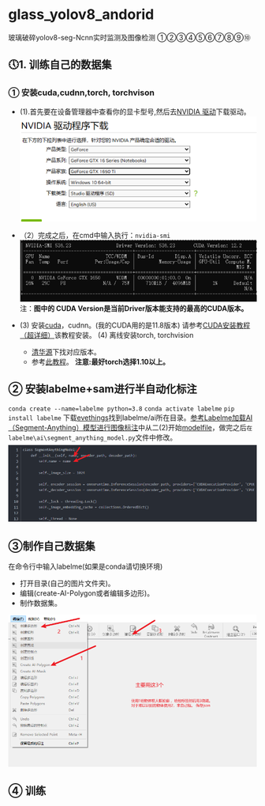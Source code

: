 # glass_yolov8_andorid

玻璃破碎yolov8-seg-Ncnn实时监测及图像检测
①②③④⑤⑥⑦⑧⑨⑩

## &#x1F554;1. 训练自己的数据集

### ①  安装cuda,cudnn,torch, torchvison

- (1).首先要在设备管理器中查看你的显卡型号,然后去[NVIDIA 驱动](https://www.nvidia.cn/Download/index.aspx?lang=cn)下载驱动。
![驱动](imgs/驱动.png)
- （2）完成之后，在cmd中输入执行：``nvidia-smi``
   ![驱动验证](imgs/驱动验证.png)
   注：**图中的 CUDA Version是当前Driver版本能支持的最高的CUDA版本。**

- (3) 安装[cuda](https://developer.nvidia.com/cuda-toolkit-archive)，cudnn。(我的CUDA用的是11.8版本)
 请参考[CUDA安装教程（超详细）](https://blog.csdn.net/m0_45447650/article/details/123704930?ops_request_misc=%257B%2522request%255Fid%2522%253A%2522171023307216800197048699%2522%252C%2522scm%2522%253A%252220140713.130102334..%2522%257D&request_id=171023307216800197048699&biz_id=0&utm_medium=distribute.pc_search_result.none-task-blog-2~all~top_positive~default-1-123704930-null-null.142^v99^pc_search_result_base1&utm_term=%E5%AE%89%E8%A3%85cuda&spm=1018.2226.3001.4187)该教程安装。
(4) 离线安装torch, torchvision
  - [清华源](https://mirrors.tuna.tsinghua.edu.cn/anaconda/cloud/pytorch/win-64/)下找对应版本。
  - 参考[此教程](https://blog.csdn.net/baidu_41774120/article/details/128588759?ops_request_misc=%257B%2522request%255Fid%2522%253A%2522171023369016800186583425%2522%252C%2522scm%2522%253A%252220140713.130102334..%2522%257D&request_id=171023369016800186583425&biz_id=0&utm_medium=distribute.pc_search_result.none-task-blog-2~all~sobaiduend~default-2-128588759-null-null.142^v99^pc_search_result_base1&utm_term=%E5%AE%89%E8%A3%85torch%20torchvision&spm=1018.2226.3001.4187)。
  **注意:最好torch选择1.10以上。**

## ② 安装labelme+sam进行半自动化标注

``conda create --name=labelme python=3.8``
``conda activate labelme``
``pip install labelme``
    下载[evethings](https://www.voidtools.com/zh-cn/)找到labelme/ai所在目录。[参考Labelme加载AI（Segment-Anything）模型进行图像标注](https://blog.csdn.net/qq_50993557/article/details/134616280)中从二(2)开始[modelfile](https://pan.baidu.com/s/1QiuDB6efCjNYZ5QwxXPdig?pwd=1bn7)，做完之后``在labelme\ai\segment_anything_model.py``文件中修改。
    ![修改图](imgs/修改sam.png)

## ③制作自己数据集

  在命令行中输入labelme(如果是conda请切换环境)

- 打开目录(自己的图片文件夹)。
- 编辑(create-AI-Polygon或者编辑多边形)。
- 制作数据集。

![labelme操作简述](imgs/labelme使用.png)

## ④ 训练

  <!-- 下载官方文档与权重
  然后还需要安装ultralytics，目前YOLOv8核心代码都封装在这个依赖包里面，可通过以下命令安装

``pip install ultralytics`` -->
